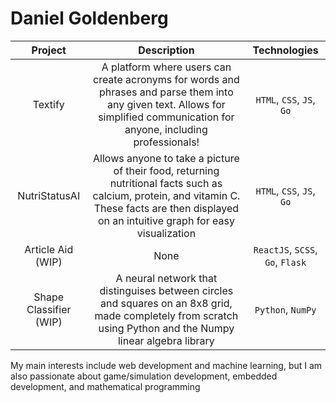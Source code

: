 # Daniel Goldenberg

| Project                | Description  | Technologies |
| :-----------:          | :----------: | :----------: |
| Textify                | A platform where users can create acronyms for words and phrases and parse them into any given text. Allows for simplified communication for anyone, including professionals! | `HTML`, `CSS`, `JS`, `Go` |
| NutriStatusAI          | Allows anyone to take a picture of their food, returning nutritional facts such as calcium, protein, and vitamin C. These facts are then displayed on an intuitive graph for easy visualization | `HTML`, `CSS`, `JS`, `Go` |
| Article Aid (WIP)      | None | `ReactJS`, `SCSS`, `Go`, `Flask` |
| Shape Classifier (WIP) | A neural network that distinguises between circles and squares on an 8x8 grid, made completely from scratch using Python and the Numpy linear algebra library   | `Python`, `NumPy` |

My main interests include web development and machine learning, but I am also passionate about game/simulation development, embedded development, and mathematical programming
